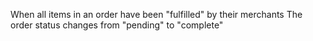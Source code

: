 When all items in an order have been "fulfilled" by their merchants
The order status changes from "pending" to "complete"